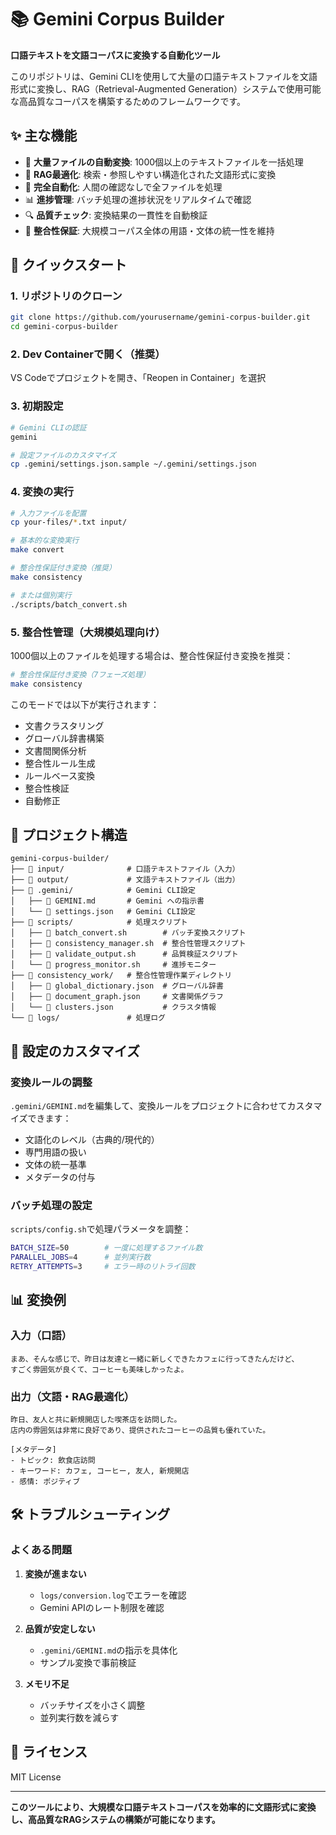 # 📚 Gemini Corpus Builder

**口語テキストを文語コーパスに変換する自動化ツール**

このリポジトリは、Gemini CLIを使用して大量の口語テキストファイルを文語形式に変換し、RAG（Retrieval-Augmented Generation）システムで使用可能な高品質なコーパスを構築するためのフレームワークです。

## ✨ 主な機能

- 📝 **大量ファイルの自動変換**: 1000個以上のテキストファイルを一括処理
- 🎯 **RAG最適化**: 検索・参照しやすい構造化された文語形式に変換
- 🤖 **完全自動化**: 人間の確認なしで全ファイルを処理
- 📊 **進捗管理**: バッチ処理の進捗状況をリアルタイムで確認
- 🔍 **品質チェック**: 変換結果の一貫性を自動検証
- 🔄 **整合性保証**: 大規模コーパス全体の用語・文体の統一性を維持

## 🚀 クイックスタート

### 1. リポジトリのクローン
```bash
git clone https://github.com/yourusername/gemini-corpus-builder.git
cd gemini-corpus-builder
```

### 2. Dev Containerで開く（推奨）
VS Codeでプロジェクトを開き、「Reopen in Container」を選択

### 3. 初期設定
```bash
# Gemini CLIの認証
gemini

# 設定ファイルのカスタマイズ
cp .gemini/settings.json.sample ~/.gemini/settings.json
```

### 4. 変換の実行
```bash
# 入力ファイルを配置
cp your-files/*.txt input/

# 基本的な変換実行
make convert

# 整合性保証付き変換（推奨）
make consistency

# または個別実行
./scripts/batch_convert.sh
```

### 5. 整合性管理（大規模処理向け）
1000個以上のファイルを処理する場合は、整合性保証付き変換を推奨：

```bash
# 整合性保証付き変換（7フェーズ処理）
make consistency
```

このモードでは以下が実行されます：
- 文書クラスタリング
- グローバル辞書構築
- 文書間関係分析
- 整合性ルール生成
- ルールベース変換
- 整合性検証
- 自動修正

## 📁 プロジェクト構造

```
gemini-corpus-builder/
├── 📁 input/              # 口語テキストファイル（入力）
├── 📁 output/             # 文語テキストファイル（出力）
├── 📁 .gemini/            # Gemini CLI設定
│   ├── 📜 GEMINI.md       # Gemini への指示書
│   └── 📜 settings.json   # Gemini CLI設定
├── 📁 scripts/            # 処理スクリプト
│   ├── 📜 batch_convert.sh        # バッチ変換スクリプト
│   ├── 📜 consistency_manager.sh  # 整合性管理スクリプト
│   ├── 📜 validate_output.sh      # 品質検証スクリプト
│   └── 📜 progress_monitor.sh     # 進捗モニター
├── 📁 consistency_work/   # 整合性管理作業ディレクトリ
│   ├── 📜 global_dictionary.json  # グローバル辞書
│   ├── 📜 document_graph.json     # 文書関係グラフ
│   └── 📜 clusters.json           # クラスタ情報
└── 📁 logs/               # 処理ログ
```

## 🔧 設定のカスタマイズ

### 変換ルールの調整

`.gemini/GEMINI.md`を編集して、変換ルールをプロジェクトに合わせてカスタマイズできます：

- 文語化のレベル（古典的/現代的）
- 専門用語の扱い
- 文体の統一基準
- メタデータの付与

### バッチ処理の設定

`scripts/config.sh`で処理パラメータを調整：

```bash
BATCH_SIZE=50        # 一度に処理するファイル数
PARALLEL_JOBS=4      # 並列実行数
RETRY_ATTEMPTS=3     # エラー時のリトライ回数
```

## 📊 変換例

### 入力（口語）
```
まあ、そんな感じで、昨日は友達と一緒に新しくできたカフェに行ってきたんだけど、
すごく雰囲気が良くて、コーヒーも美味しかったよ。
```

### 出力（文語・RAG最適化）
```
昨日、友人と共に新規開店した喫茶店を訪問した。
店内の雰囲気は非常に良好であり、提供されたコーヒーの品質も優れていた。

[メタデータ]
- トピック: 飲食店訪問
- キーワード: カフェ, コーヒー, 友人, 新規開店
- 感情: ポジティブ
```

## 🛠️ トラブルシューティング

### よくある問題

1. **変換が進まない**
   - `logs/conversion.log`でエラーを確認
   - Gemini APIのレート制限を確認

2. **品質が安定しない**
   - `.gemini/GEMINI.md`の指示を具体化
   - サンプル変換で事前検証

3. **メモリ不足**
   - バッチサイズを小さく調整
   - 並列実行数を減らす

## 📝 ライセンス

MIT License

---

**このツールにより、大規模な口語テキストコーパスを効率的に文語形式に変換し、高品質なRAGシステムの構築が可能になります。**

